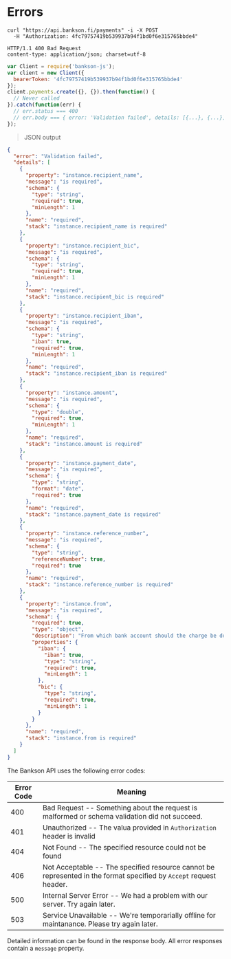 # Errors

```shell
curl "https://api.bankson.fi/payments" -i -X POST
  -H "Authorization: 4fc79757419b539937b94f1bd0f6e315765bbde4"

HTTP/1.1 400 Bad Request
content-type: application/json; charset=utf-8
```

```javascript
var Client = require('bankson-js');
var client = new Client({
  bearerToken: '4fc79757419b539937b94f1bd0f6e315765bbde4'
});
client.payments.create({}, {}).then(function() {
  // Never called
}).catch(function(err) {
  // err.status === 400
  // err.body === { error: 'Validation failed', details: [{...}, {...}] }
});
```

> JSON output

```json
{
  "error": "Validation failed",
  "details": [
    {
      "property": "instance.recipient_name",
      "message": "is required",
      "schema": {
        "type": "string",
        "required": true,
        "minLength": 1
      },
      "name": "required",
      "stack": "instance.recipient_name is required"
    },
    {
      "property": "instance.recipient_bic",
      "message": "is required",
      "schema": {
        "type": "string",
        "required": true,
        "minLength": 1
      },
      "name": "required",
      "stack": "instance.recipient_bic is required"
    },
    {
      "property": "instance.recipient_iban",
      "message": "is required",
      "schema": {
        "type": "string",
        "iban": true,
        "required": true,
        "minLength": 1
      },
      "name": "required",
      "stack": "instance.recipient_iban is required"
    },
    {
      "property": "instance.amount",
      "message": "is required",
      "schema": {
        "type": "double",
        "required": true,
        "minLength": 1
      },
      "name": "required",
      "stack": "instance.amount is required"
    },
    {
      "property": "instance.payment_date",
      "message": "is required",
      "schema": {
        "type": "string",
        "format": "date",
        "required": true
      },
      "name": "required",
      "stack": "instance.payment_date is required"
    },
    {
      "property": "instance.reference_number",
      "message": "is required",
      "schema": {
        "type": "string",
        "referenceNumber": true,
        "required": true
      },
      "name": "required",
      "stack": "instance.reference_number is required"
    },
    {
      "property": "instance.from",
      "message": "is required",
      "schema": {
        "required": true,
        "type": "object",
        "description": "From which bank account should the charge be done",
        "properties": {
          "iban": {
            "iban": true,
            "type": "string",
            "required": true,
            "minLength": 1
          },
          "bic": {
            "type": "string",
            "required": true,
            "minLength": 1
          }
        }
      },
      "name": "required",
      "stack": "instance.from is required"
    }
  ]
}
```

The Bankson API uses the following error codes:


Error Code | Meaning
---------- | -------
400 | Bad Request -- Something about the request is malformed or schema validation did not succeed.
401 | Unauthorized -- The valua provided in `Authorization` header is invalid
404 | Not Found -- The specified resource could not be found
406 | Not Acceptable -- The specified resource cannot be represented in the format specified by `Accept` request header.
500 | Internal Server Error -- We had a problem with our server. Try again later.
503 | Service Unavailable -- We're temporarially offline for maintanance. Please try again later.

Detailed information can be found in the response body. All error responses contain a `message` property.
